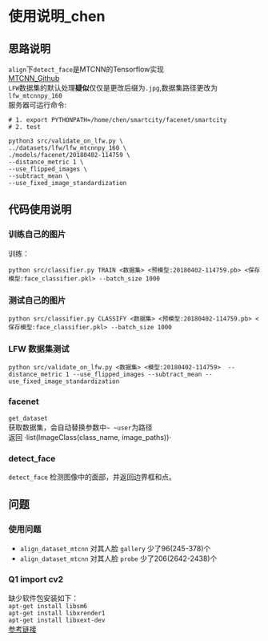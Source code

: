 # 使用说明_chen

## 思路说明
`align`下`detect_face`是MTCNN的Tensorflow实现  
[MTCNN_Github](https://github.com/kpzhang93/MTCNN_face_detection_alignment)  
`LFW`数据集的默认处理**疑似**仅仅是更改后缀为`.jpg`,数据集路径更改为`lfw_mtcnnpy_160`  
服务器可运行命令:
```
# 1. export PYTHONPATH=/home/chen/smartcity/facenet/smartcity
# 2. test

python3 src/validate_on_lfw.py \
../datasets/lfw/lfw_mtcnnpy_160 \
./models/facenet/20180402-114759 \
--distance_metric 1 \
--use_flipped_images \
--subtract_mean \
--use_fixed_image_standardization
```
## 代码使用说明

### 训练自己的图片
训练：
````
python src/classifier.py TRAIN <数据集> <预模型:20180402-114759.pb> <保存模型:face_classifier.pkl> --batch_size 1000 
````

### 测试自己的图片
````
python src/classifier.py CLASSIFY <数据集> <预模型:20180402-114759.pb> <保存模型:face_classifier.pkl> --batch_size 1000
````

### LFW 数据集测试
````
python src/validate_on_lfw.py <数据集> <模型:20180402-114759>  --distance_metric 1 --use_flipped_images --subtract_mean --use_fixed_image_standardization
````

### facenet
`get_dataset`   
获取数据集，会自动替换参数中`~ ~user`为路径  
返回 ·list(ImageClass(class_name, image_paths))·

### detect_face
`detect_face` 检测图像中的面部，并返回边界框和点。  
## 问题
### 使用问题
- `align_dataset_mtcnn` 对其人脸 `gallery` 少了96(245-378)个
- `align_dataset_mtcnn` 对其人脸 `probe` 少了206(2642-2438)个
### Q1 import cv2
缺少软件包安装如下：  
`apt-get install libsm6`  
`apt-get install libxrender1`  
`apt-get install libxext-dev`  
[参考链接](https://blog.csdn.net/yuanlulu/article/details/79017116)  
